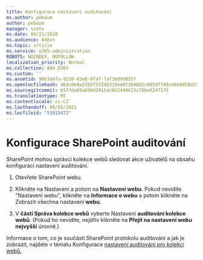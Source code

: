 ```yaml
---
title: Konfigurace nastavení auditování
ms.author: pebaum
author: pebaum
manager: scotv
ms.date: 04/21/2020
ms.audience: Admin
ms.topic: article
ms.service: o365-administration
ROBOTS: NOINDEX, NOFOLLOW
localization_priority: Normal
ms.collection: Adm_O365
ms.custom: ''
ms.assetid: 98b3d4fa-9210-43e8-9faf-7af3dd9d8557
ms.openlocfilehash: 464c0e8a37b5f572db319ee6f304bb2c6858f748ce8e6d58d155e458ce8517a1
ms.sourcegitcommit: b5f7da89a650d2915dc652449623c78be6247175
ms.translationtype: MT
ms.contentlocale: cs-CZ
ms.lasthandoff: 08/05/2021
ms.locfileid: "53915472"
---
```

# <a name="configure-sharepoint-audit-settings"></a>Konfigurace SharePoint auditování

SharePoint mohou správci kolekce webů sledovat akce uživatelů na obsahu konfigurací nastavení auditování.
  
1. Otevřete SharePoint webu.
    
2. Klikněte na Nastavení a potom na **Nastavení webu**. Pokud nevidíte "Nastavení webu", klikněte na **Informace o webu** a potom klikněte na Zobrazit všechna nastavení **webu.**
    
3. V **části Správa kolekce webů** vyberte Nastavení **auditování kolekce webů**. (Pokud ho nevidíte, nejdřív klikněte na **Přejít na nastavení webu nejvyšší** úrovně.) 
    
Informace o tom, co je součástí SharePoint protokolu auditování a jak je zobrazit, najdete v tématu Konfigurace [nastavení auditování pro kolekci webů.](https://go.microsoft.com/fwlink/?linkid=404050)
  

